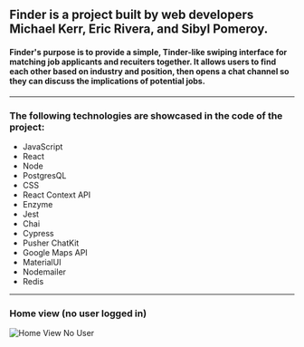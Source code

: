 ## Finder is a project built by web developers Michael Kerr, Eric Rivera, and Sibyl Pomeroy.

#### Finder's purpose is to provide a simple, Tinder-like swiping interface for matching job applicants and recuiters together. It allows users to find each other based on industry and position, then opens a chat channel so they can discuss the implications of potential jobs.

***

### The following technologies are showcased in the code of the project:
- JavaScript
- React
- Node
- PostgresQL
- CSS
- React Context API
- Enzyme
- Jest
- Chai
- Cypress
- Pusher ChatKit
- Google Maps API
- MaterialUI
- Nodemailer
- Redis

***

### Home view (no user logged in)

![Home View No User](./media/homenouser.jpg)



